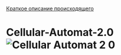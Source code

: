 [Краткое описание происходящего](https://ru.wikipedia.org/wiki/%D0%9A%D0%BB%D0%B5%D1%82%D0%BE%D1%87%D0%BD%D1%8B%D0%B9_%D0%B0%D0%B2%D1%82%D0%BE%D0%BC%D0%B0%D1%82)
# Cellular-Automat-2.0![Cellular Automat 2 0](https://user-images.githubusercontent.com/103965129/184854520-28622940-a145-4042-bbc8-1f6f6e3e388d.png)

